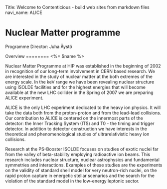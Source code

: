 Title: Welcome to Contenticious - build web sites from markdown files
navi_name: ALICE

<div class="hero-unit">
  <h1>Nuclear Matter programme</h1>
  <p>Programme Director: Juha Äystö</p>
</div>
Overview
========
<%= $name %>

Nuclear Matter Programme at HIP was established in the beginning of 2002 in recognition of our long-term involvement in CERN based research. We are interested in the study of nuclear matter at the both extremes of the energy scale. In the keV range we have been revealing nuclear structure using ISOLDE facilities and for the highest energies that will become available at the new LHC collider in the Spring of 2007 we are preparing ALICE experiment.

ALICE is the only LHC experiment dedicated to the heavy ion physics. It will take the data both from the proton-proton and from the lead-lead collisions. Our contribution to ALICE is centered on the innermost parts of the detector: the Inner Tracking System (ITS) and T0 - the timing and trigger detector. In addition to detector construction we have interests in the theoretical and phenomenological studies of ultrarelativistic heavy ion collisions.

Research at the PS-Booster ISOLDE focuses on studies of exotic nuclei far from the valley of beta-stability employing radioactive ion beams. This research includes nuclear structure, nuclear astrophysics and fundamental symmetries and interactions. Examples of these studies are the experiments on the validity of standard shell model for very neutron-rich nuclei, on the rapid proton capture in energetic stellar scenarios and the search for the violation of the standard model in the low-energy leptonic sector.


